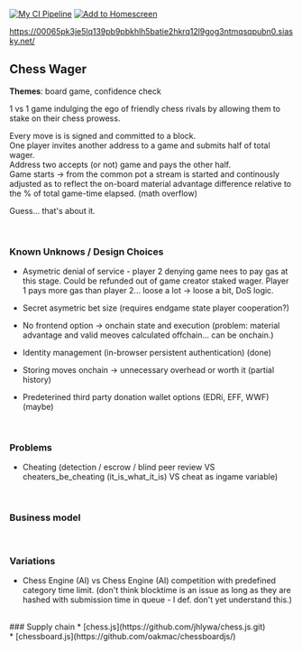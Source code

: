 [![My CI Pipeline](https://github.com/parseb/ChessWager/actions/workflows/main.yml/badge.svg?branch=main)](https://github.com/parseb/ChessWager/actions/workflows/main.yml) [![Add to Homescreen](https://img.shields.io/badge/Skynet-Add%20To%20Homescreen-00c65e?logo=skynet&labelColor=0d0d0d)](https://homescreen.hns.siasky.net/#/skylink/AABi5oObi10EacrTldI1iVauycKNN6CKqYYgO_ba5rPl3A)

https://00065pk3je5lq139pb9pbkhlh5batie2hkrq12l9gog3ntmqsqpubn0.siasky.net/

## __Chess Wager__
**Themes**: board game, confidence check
<br>

1 vs 1 game indulging the ego of friendly chess rivals by allowing them to stake on their chess prowess.

Every move is is signed and committed to a block. <br>
One player invites another address to a game and submits half of total wager. <br>
Address two accepts (or not) game and pays the other half. <br>
Game starts -> from the common pot a stream is started and continously adjusted as to reflect the on-board material advantage difference relative to the % of total game-time elapsed. (math overflow)

Guess... that's about it. 

<br>

### Known Unknows / Design Choices

* Asymetric denial of service - player 2 denying game nees to pay gas at this stage. Could be refunded out of game creator staked wager. Player 1 pays more gas than player 2... loose a lot -> loose a bit, DoS logic.

* Secret asymetric bet size (requires endgame state player cooperation?)
* No frontend option -> onchain state and execution (problem: material advantage and valid meoves calculated offchain... can be onchain.)
* Identity management (in-browser persistent authentication) (done)
* Storing moves onchain -> unnecessary overhead or worth it (partial history)

* Predeterined third party donation wallet options (EDRi, EFF, WWF) (maybe)  

<br>

### Problems
* Cheating (detection / escrow / blind peer review VS cheaters_be_cheating (it_is_what_it_is) VS cheat as ingame variable)


<br>


### Business model

<br>

### Variations

* Chess Engine (AI) vs Chess Engine (AI) competition with predefined category time limit. (don't think blocktime is an issue as long as they are hashed with submission time in queue - I def. don't yet understand this.)

<br>
### Supply chain 
*   [chess.js](https://github.com/jhlywa/chess.js.git)
<br />
*   [chessboard.js](https://github.com/oakmac/chessboardjs/)
<br>
